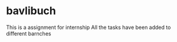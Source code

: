 # bavlibuch
This is a assignment for internship
All the tasks have been added to different barnches
